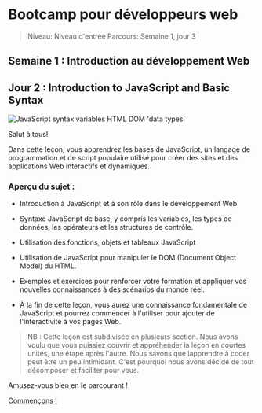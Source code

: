# Bootcamp pour développeurs web

> Niveau: Niveau d'entrée
> Parcours: Semaine 1, jour 3

## Semaine 1 : Introduction au développement Web

## Jour 2 : Introduction to JavaScript and Basic Syntax

![JavaScript syntax variables HTML DOM 'data types'](https://github.com/Le-BootCamp-Grow/supports-de-cours/blob/main/notes-de-cours/niveau-d-entree/developpeur-web/semaine_1_jour_3/0103_intro.png)

Salut à tous!

Dans cette leçon, vous apprendrez les bases de JavaScript, un langage de programmation et de script populaire utilisé pour créer des sites et des applications Web interactifs et dynamiques.

### Aperçu du sujet :

- Introduction à JavaScript et à son rôle dans le développement Web

- Syntaxe JavaScript de base, y compris les variables, les types de données, les opérateurs et les structures de contrôle.

- Utilisation des fonctions, objets et tableaux JavaScript

- Utilisation de JavaScript pour manipuler le DOM (Document Object Model) du HTML.

- Exemples et exercices pour renforcer votre formation et appliquer vos nouvelles connaissances à des scénarios du monde réel.

- À la fin de cette leçon, vous aurez une connaissance fondamentale de JavaScript et pourrez commencer à l'utiliser pour ajouter de l'interactivité à vos pages Web.


> NB : Cette leçon est subdivisée en plusieurs section. Nous avons voulu que vous puissiez couvrir et appréhender la leçon en courtes unités, une étape après l'autre. Nous savons que lapprendre à coder peut être un peu intimidant. C'est pourquoi nous avons décidé de tout décomposer et faciliter pour vous.

Amusez-vous bien en le parcourant !

[Commençons !]()